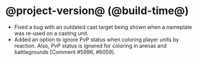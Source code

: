 # @project-version@ (@build-time@)

* Fixed a bug with an outdated cast target being shown when a nameplate was re-used on a casting unit.
* Added an option to ignore PvP status when coloring player units by reaction. Also, PvP status is ignored for coloring in arenas and battlegrounds [Comment #5996, #6059].
